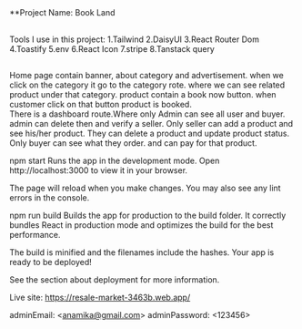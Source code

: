 ##
  **Project Name:
  Book Land
##
##
Tools I use in this project:
1.Tailwind
2.DaisyUI
3.React Router Dom
4.Toastify
5.env
6.React Icon
7.stripe
8.Tanstack query
##

Home page contain banner, about category and advertisement. when we click on the category it go to the category rote. where we can see related product under that category. product contain a book now button. when customer click on that button product is booked.  
There is a dashboard route.Where only  Admin can see all user and buyer. admin can delete then and verify a seller. 
Only seller can add a product and see his/her product. They can delete a product and update product status.
Only buyer can see what they order. and can pay for that product.



npm start
Runs the app in the development mode.
Open http://localhost:3000 to view it in your browser.

The page will reload when you make changes.
You may also see any lint errors in the console.



npm run build
Builds the app for production to the build folder.
It correctly bundles React in production mode and optimizes the build for the best performance.

The build is minified and the filenames include the hashes.
Your app is ready to be deployed!

See the section about deployment for more information.

Live site: https://resale-market-3463b.web.app/

adminEmail: \<anamika@gmail.com\>
adminPassword: \<123456\>
